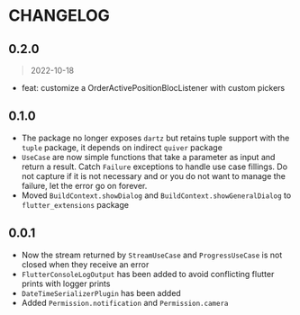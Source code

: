 # CHANGELOG

## 0.2.0
> 2022-10-18
- feat: customize a OrderActivePositionBlocListener with custom pickers

## 0.1.0
- The package no longer exposes `dartz` but retains tuple support with the `tuple` package, it depends on indirect `quiver` package
- `UseCase` are now simple functions that take a parameter as input and return a result. Catch `Failure` exceptions to handle use case fillings. Do not capture
  if it is not necessary and or you do not want to manage the failure, let the error go on forever.
- Moved `BuildContext.showDialog` and `BuildContext.showGeneralDialog` to `flutter_extensions` package

## 0.0.1

- Now the stream returned by `StreamUseCase` and `ProgressUseCase` is not closed when they receive an error
- `FlutterConsoleLogOutput` has been added to avoid conflicting flutter prints with logger prints
- `DateTimeSerializerPlugin` has been added
- Added `Permission.notification` and `Permission.camera`
